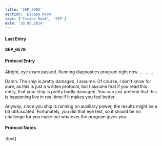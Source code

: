 ```yaml
---
title: 'SEP_3902'
section: 'Escape Room'
tags: ['Escape Room', 'SEP']
date: '30.05.2024'
---
```


<script>
    import DiagnosticResults from "$lib/components/general/DiagnosticResults.svelte";
	import { mode } from 'mode-watcher';
    
    let darkText = `Bruh, how the ?!@\# am I supposed to read this? It is so dark!`;
    let lightText = `Ahh, much better. Now I need to figure out how much power I need in total in
    order to jump start the main reactor, and I since energy is on a shortage right now, I also have
    to know when I can use as much of the auxiliary power to activate the main power supply`;

    $: text = $mode === 'dark' ? darkText : lightText;
</script>

#### Last Entry

**SEP_6578**

#### Protocol Entry

Alright, eye exam passed. Running diagnostics program right now. ... ... ...

Damn. The ship is pretty damaged, I assume. Of course, I don't know for sure, as this is just a
written protocol, but I assume that if you read this entry, that your ship is pretty badly damaged.
You can just pretend that this is happening live in real time if it makes you feel better.

Anyway, since you ship is running on auxiliary power, the results might be a bit obfuscated.
Fortunately, you did that eye test, so it should be no challenge for you make out whatever the
program gives you.

#### Protocol Notes

{text}

<DiagnosticResults/>
